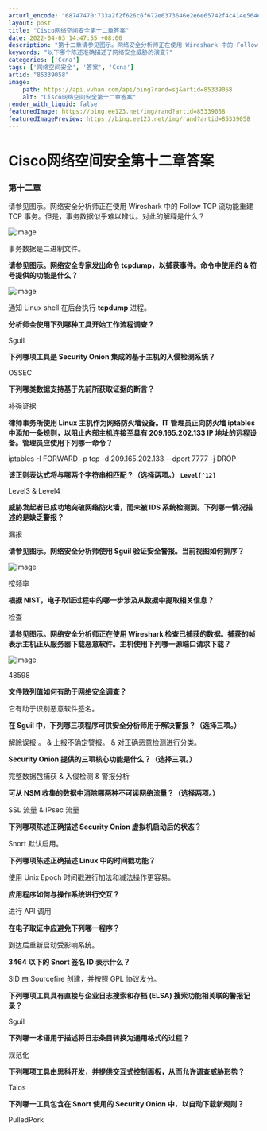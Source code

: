 ```yaml
---
arturl_encode: "68747470:733a2f2f626c6f672e6373646e2e6e65742f4c414e564e414c:2f61727469636c652f64657461696c732f3835333339303538"
layout: post
title: "Cisco网络空间安全第十二章答案"
date: 2022-04-03 14:47:55 +08:00
description: "第十二章请参见图示。网络安全分析师正在使用 Wireshark 中的 Follow TCP 流功能重"
keywords: "以下哪个陈述准确描述了网络安全威胁的演变?"
categories: ['Ccna']
tags: ['网络空间安全', '答案', 'Ccna']
artid: "85339058"
image:
    path: https://api.vvhan.com/api/bing?rand=sj&artid=85339058
    alt: "Cisco网络空间安全第十二章答案"
render_with_liquid: false
featuredImage: https://bing.ee123.net/img/rand?artid=85339058
featuredImagePreview: https://bing.ee123.net/img/rand?artid=85339058
---
```


# Cisco网络空间安全第十二章答案

### 第十二章

请参见图示。网络安全分析师正在使用 Wireshark 中的 Follow TCP 流功能重建 TCP 事务。但是，事务数据似乎难以辨认。对此的解释是什么？

![image](https://i-blog.csdnimg.cn/blog_migrate/58e93386112f2412f52af8795cc87b16.png)

事务数据是二进制文件。

**请参见图示。网络安全专家发出命令 tcpdump，以捕获事件。命令中使用的 & 符号提供的功能是什么？**

![image](https://i-blog.csdnimg.cn/blog_migrate/a1acf0551f6b491604cb60cf8bae5a24.png)

通知 Linux shell 在后台执行
**tcpdump**
进程。

**分析师会使用下列哪种工具开始工作流程调查？**

Sguil

**下列哪项工具是 Security Onion 集成的基于主机的入侵检测系统？**

OSSEC

**下列哪类数据支持基于先前所获取证据的断言？**

补强证据

**律师事务所使用 Linux 主机作为网络防火墙设备。IT 管理员正向防火墙 iptables 中添加一条规则，以阻止内部主机连接至具有 209.165.202.133 IP 地址的远程设备。管理员应使用下列哪一命令？**

iptables -I FORWARD -p tcp -d 209.165.202.133 --dport 7777 -j DROP

**该正则表达式将与哪两个字符串相匹配？（选择两项。）
`Level[^12]`**

Level3 & Level4

**威胁发起者已成功地突破网络防火墙，而未被 IDS 系统检测到。下列哪一情况描述的是缺乏警报？**

漏报

**请参见图示。网络安全分析师使用 Sguil 验证安全警报。当前视图如何排序？**

![image](https://i-blog.csdnimg.cn/blog_migrate/9abcfedd27c13d7d3db8fc9d8572a658.png)

按频率

**根据 NIST，电子取证过程中的哪一步涉及从数据中提取相关信息？**

检查

**请参见图示。网络安全分析师正在使用 Wireshark 检查已捕获的数据。捕获的帧表示主机正从服务器下载恶意软件。主机使用下列哪一源端口请求下载？**

![image](https://i-blog.csdnimg.cn/blog_migrate/ba18433ba0bbd9de47e50eeaa0303746.png)

48598

**文件散列值如何有助于网络安全调查？**

它有助于识别恶意软件签名。

**在 Sguil 中，下列哪三项程序可供安全分析师用于解决警报？（选择三项。）**

解除误报 。 & 上报不确定警报。 & 对正确恶意检测进行分类。

**Security Onion 提供的三项核心功能是什么？（选择三项。）**

完整数据包捕获 & 入侵检测 & 警报分析

**可从 NSM 收集的数据中消除哪两种不可读网络流量？（选择两项。）**

SSL 流量 & IPsec 流量

**下列哪项陈述正确描述 Security Onion 虚拟机启动后的状态？**

Snort 默认启用。

**下列哪项陈述正确描述 Linux 中的时间戳功能？**

使用 Unix Epoch 时间戳进行加法和减法操作更容易。

**应用程序如何与操作系统进行交互？**

进行 API 调用

**在电子取证中应避免下列哪一程序？**

到达后重新启动受影响系统。

**3464 以下的 Snort 签名 ID 表示什么？**

SID 由 Sourcefire 创建，并按照 GPL 协议发分。

**下列哪项工具具有直接与企业日志搜索和存档 (ELSA) 搜索功能相关联的警报记录？**

Sguil

**下列哪一术语用于描述将日志条目转换为通用格式的过程？**

规范化

**下列哪项工具由思科开发，并提供交互式控制面板，从而允许调查威胁形势？**

Talos

**下列哪一工具包含在 Snort 使用的 Security Onion 中，以自动下载新规则？**

PulledPork
